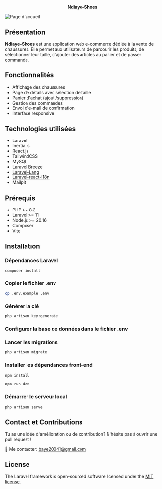 <p align="center"><strong>Ndiaye-Shoes</strong></p>

![Page d'accueil](images/accueil.png)

## Présentation

**Ndiaye-Shoes** est une application web e-commerce dédiée à la vente de chaussures. Elle permet aux utilisateurs de parcourir les produits, de sélectionner leur taille, d'ajouter des articles au panier et de passer commande.

## Fonctionnalités

-   Affichage des chaussures
-   Page de détails avec sélection de taille
-   Panier d'achat (ajout /suppression)
-   Gestion des commandes
-   Envoi d'e-mail de confirmation
-   Interface responsive

## Technologies utilisées

-   Laravel
-   Inertia.js
-   React.js
-   TailwindCSS
-   MySQL
-   Laravel Breeze
-   [Laravel-Lang](https://github.com/Laravel-Lang/lang.git)
-   [Laravel-react-i18n](https://github.com/EugeneMeles/laravel-react-i18n.git)
-   Mailpit

## Prérequis

-   PHP >= 8.2
-   Laravel >= 11
-   Node.js >= 20.16
-   Composer
-   Vite

## Installation

### Dépendances Laravel

```bash
composer install
```

### Copier le fichier .env

```bash
cp .env.example .env
```

### Générer la clé

```bash
php artisan key:generate
```

### Configurer la base de données dans le fichier .env

### Lancer les migrations

```bash
php artisan migrate
```

### Installer les dépendances front-end

```bash
npm install
```

```bash
npm run dev
```

### Démarrer le serveur local

```bash
php artisan serve
```

## Contact et Contributions

Tu as une idée d'amélioration ou de contribution? N'hésite pas à ouvrir une pull request !

:email: Me contacter: [baye20041@gmail.com](mailto:baye20041@gmail.com)

## License

The Laravel framework is open-sourced software licensed under the [MIT license](https://opensource.org/licenses/MIT).
